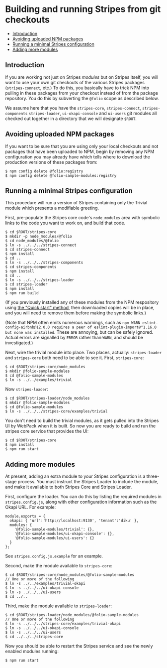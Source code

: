 # Building and running Stripes from git checkouts

<!-- ../../okapi/doc/md2toc -l 2 building-from-git-checkouts.md -->
* [Introduction](#introduction)
* [Avoiding uploaded NPM packages](#avoiding-uploaded-npm-packages)
* [Running a minimal Stripes configuration](#running-a-minimal-stripes-configuration)
* [Adding more modules](#adding-more-modules)

## Introduction

If you are working not just on Stripes _modules_ but on Stripes
itself, you will want to use your own git checkouts of the various
Stripes packages (`stripes-connect`, etc.) To do this, you basically
have to trick NPM into pulling in these packages from your checkout
instead of from the package repository. You do this by subverting the
`@folio` scope as described below.

We assume here that you have the
`stripes-core`,
`stripes-connect`,
`stripes-components`
`stripes-loader`,
`ui-okapi-console`
and
`ui-users`
git modules all checked out together in a directory that we will
designate `$ROOT`.

## Avoiding uploaded NPM packages

If you want to be sure that you are using only your local checkouts
and not packages that have been uploaded to NPM, begin by removing any
NPM configuration you may already have which tells where to download
the production versions of these packages from:

	$ npm config delete @folio:registry
	$ npm config delete @folio-sample-modules:registry

## Running a minimal Stripes configuration

This procedure will run a version of Stripes containing only the
Trivial module which presents a modifiable greeting.

First, pre-populate the Stripes core code's `node_modules` area with
symbolic links to the code you want to work on, and build that
code.

	$ cd $ROOT/stripes-core
	$ mkdir -p node_modules/@folio
	$ cd node_modules/@folio
	$ ln -s ../../../stripes-connect
	$ cd stripes-connect
	$ npm install
	$ cd ..
	$ ln -s ../../../stripes-components
	$ cd stripes-components
	$ npm install
	$ cd ..
	$ ln -s ../../../stripes-loader
	$ cd stripes-loader
	$ npm install
	$ npm run build

(If you previously installed any of these modules from the NPM
respository using
[the "Quick start" method](../README.md#quick-start),
then downloaded copies will be in place, and you will need to remove
them before making the symbolic links.)

(Note that NPM often emits numerous warnings, such as
`npm WARN eslint-config-airbnb@12.0.0 requires a peer of
eslint-plugin-import@^1.16.0 but none was installed`. These are
annoying, but can be safely ignored. Actual errors are signalled by
`ERROR` rather than `WARN`, and should be investigated.)

Next, wire the trivial module into place. Two places, actually:
`stripes-loader` and `stripes-core` both need to be able to see
it. First, `stripes-core`:

	$ cd $ROOT/stripes-core/node_modules
	$ mkdir @folio-sample-modules
	$ cd @folio-sample-modules
	$ ln -s ../../examples/trivial

Now `stripes-loader`:

	$ cd $ROOT/stripes-loader/node_modules
	$ mkdir @folio-sample-modules
	$ cd @folio-sample-modules
	$ ln -s ../../../stripes-core/examples/trivial

You don't need to build the trivial modules, as it gets pulled into the
Stripes UI by WebPack when it is built. So now you are ready to build
and run the stripes core service that provides the UI:

	$ cd $ROOT/stripes-core
	$ npm install
	$ npm run start

## Adding more modules

At present, adding an extra module to your Stripes configuration is a
three-stage process. You must instruct the Stripes Loader to include
the module, and make it available to both Stripes Core and Stripes
Loader.

First, configure the loader. You can do this by listing the required
modules in `stripes.config.js`, along with other configuration
information such as the Okapi URL. For example:

	module.exports = {
	  okapi: { 'url':'http://localhost:9130', 'tenant':'diku' },
	  modules: {
	    '@folio-sample-modules/trivial': {},
	    '@folio-sample-modules/ui-okapi-console': {},
	    '@folio-sample-modules/ui-users': {}
	  }
	};

See `stripes.config.js.example` for an example.

Second, make the module available to `stripes-core`:

	$ cd $ROOT/stripes-core/node_modules/@folio-sample-modules
	// One or more of the following
	$ ln -s ../../examples/trivial-okapi
	$ ln -s ../../../ui-okapi-console
	$ ln -s ../../../ui-users
	$ cd ../..

Third, make the module available to `stripes-loader`:

	$ cd $ROOT/stripes-loader/node_modules/@folio-sample-modules
	// One or more of the following
	$ ln -s ../../../stripes-core/examples/trivial-okapi
	$ ln -s ../../../ui-okapi-console
	$ ln -s ../../../ui-users
	$ cd ../../../stripes-core

Now you should be able to restart the Stripes service and see the
newly enabled modules running:

	$ npm run start

